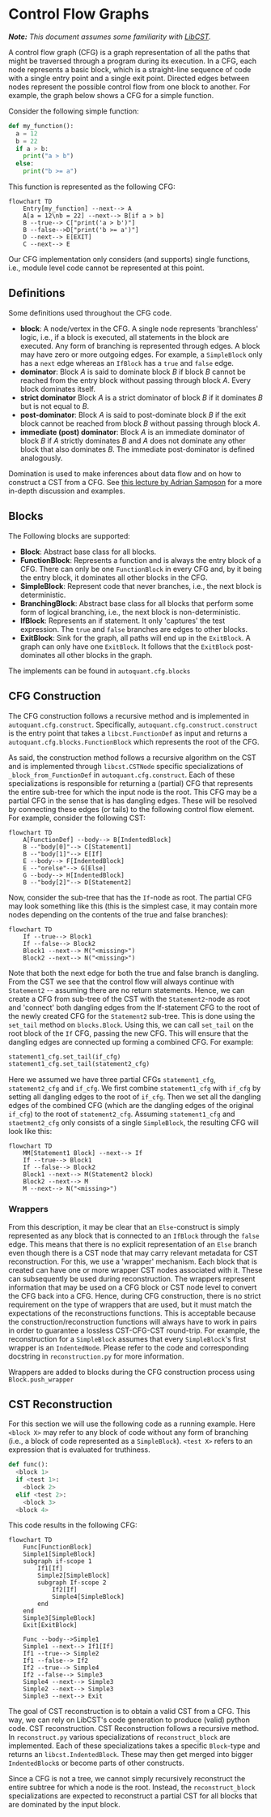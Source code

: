 # Control Flow Graphs

_**Note:** This document assumes some familiarity with [LibCST](https://libcst.readthedocs.io/)._

A control flow graph (CFG) is a graph representation of all the paths that
might be traversed through a program during its execution. In a CFG, each node
represents a basic block, which is a straight-line sequence of code with a
single entry point and a single exit point. Directed edges between nodes
represent the possible control flow from one block to another. For example, the
graph below shows a CFG for a simple function.

Consider the following simple function:

```python
def my_function():
  a = 12
  b = 22
  if a > b:
    print("a > b")
  else:
    print("b >= a")
```

This function is represented as the following CFG:

```mermaid
flowchart TD
    Entry[my_function] --next--> A
    A[a = 12\nb = 22] --next--> B[if a > b]
    B --true--> C["print('a > b')"]
    B --false-->D["print('b >= a')"]
    D --next--> E[EXIT]
    C --next--> E
```

Our CFG implementation only considers (and supports) single functions, i.e.,
module level code cannot be represented at this point.

## Definitions

Some definitions used throughout the CFG code.

- **block**: A node/vertex in the CFG. A single node represents 'branchless'
  logic, i.e., if a block is executed, all statements in the block are
  executed. Any form of branching is represented through edges. A block may
  have zero or more outgoing edges. For example, a `SimpleBlock` only has a
  `next` edge whereas an `IfBlock` has a `true` and `false` edge.
- **dominator**: Block $`A`$ is said to dominate block $`B`$ if block $`B`$
  cannot be reached from the entry block without passing through block $`A`$.
  Every block dominates itself.
- **strict dominator** Block $`A`$ is a strict dominator of block $`B`$ if it
  dominates $`B`$ but is not equal to $`B`$.
- **post-dominator**: Block $`A`$ is said to post-dominate block $`B`$ if the exit
  block cannot be reached from block $`B`$ without passing through block $`A`$.
- **immediate (post) dominator**: Block $`A`$ is an immediate dominator of
  block $`B`$ if $`A`$ strictly dominates $`B`$ and $`A`$ does not dominate any
  other block that also dominates $`B`$. The immediate post-dominator is
  defined analogously.

Domination is used to make inferences about data flow and on how to construct a
CST from a CFG. See [this lecture by Adrian
Sampson](https://www.cs.cornell.edu/courses/cs6120/2020fa/lesson/5/) for a more
in-depth discussion and examples.

## Blocks

The Following blocks are supported:

- **Block**: Abstract base class for all blocks.
- **FunctionBlock**: Represents a function and is always the entry block of a
  CFG. There can only be one `FunctionBlock` in every CFG and, by it being the
  entry block, it dominates all other blocks in the CFG.
- **SimpleBlock**: Represent code that never branches, i.e., the next block is deterministic.
- **BranchingBlock**: Abstract base class for all blocks that perform some form
  of logical branching, i.e., the next block is non-deterministic.
- **IfBlock**: Represents an if statement. It only 'captures' the test
  expression. The `true` and `false` branches are edges to other blocks.
- **ExitBlock**: Sink for the graph, all paths will end up in the `ExitBlock`.
  A graph can only have one `ExitBlock`. It follows that the `ExitBlock`
  post-dominates all other blocks in the graph.

The implements can be found in `autoquant.cfg.blocks`

## CFG Construction

The CFG construction follows a recursive method and is implemented in
`autoquant.cfg.construct`. Specifically, `autoquant.cfg.construct.construct` is
the entry point that takes a `libcst.FunctionDef` as input and returns a
`autoquant.cfg.blocks.FunctionBlock` which represents the root of the CFG.

As said, the construction method follows a recursive algorithm on the CST and
is implemented through `libcst.CSTNode` specific specializations of
`_block_from_FunctionDef` in `autoquant.cfg.construct`. Each of these
specializations is responsible for returning a (partial) CFG that represents
the entire sub-tree for which the input node is the root. This CFG may be a
partial CFG in the sense that is has dangling edges. These will be resolved by
connecting these edges (or tails) to the following control flow element. For
example, consider the following CST:

```mermaid
flowchart TD
    A[FunctionDef] --body--> B[IndentedBlock]
    B --"body[0]"--> C[Statement1]
    B --"body[1]"--> E[If]
    E --body--> F[IndentedBlock]
    E --"orelse"--> G[Else]
    G --body--> H[IndentedBlock]
    B --"body[2]"--> D[Statement2]
```

Now, consider the sub-tree that has the `If`-node as root. The partial CFG may
look something like this (this is the simplest case, it may contain more nodes
depending on the contents of the true and false branches):

```mermaid
flowchart TD
    If --true--> Block1
    If --false--> Block2
    Block1 --next--> M("<missing>")
    Block2 --next--> N("<missing>")
```

Note that both the next edge for both the true and false branch is dangling.
From the CST we see that the control flow will always continue with
`Statement2` -- assuming there are no return statements. Hence, we can create a
CFG from sub-tree of the CST with the `Statement2`-node as root and 'connect'
both dangling edges from the If-statement CFG to the root of the newly created
CFG for the `Statement2` sub-tree. This is done using the `set_tail` method on
`blocks.Block`. Using this, we can call `set_tail` on the root block of the
`If` CFG, passing the new CFG. This will ensure that the dangling edges are
connected up forming a combined CFG. For example:

```python
statement1_cfg.set_tail(if_cfg)
statement1_cfg.set_tail(statement2_cfg)
```

Here we assumed we have three partial CFGs `statement1_cfg`, `statement2_cfg` and
`if_cfg`. We first combine `statement1_cfg` with `if_cfg` by setting all
dangling edges to the root of `if_cfg`. Then we set all the dangling edges of
the combined CFG (which are the dangling edges of the original `if_cfg`) to the
root of `statement2_cfg`. Assuming `statement1_cfg` and `staetment2_cfg` only consists
of a single `SimpleBlock`, the resulting CFG will look like this:

```mermaid
flowchart TD
    MM[Statement1 Block] --next--> If
    If --true--> Block1
    If --false--> Block2
    Block1 --next--> M(Statement2 block)
    Block2 --next--> M
    M --next--> N("<missing>")
```

### Wrappers

  From this description, it may be clear that an `Else`-construct is simply
  represented as any block that is connected to an `IfBlock` through the
  `false` edge. This means that there is no explicit representation of an
  `Else` branch even though there is a CST node that may carry relevant
  metadata for CST reconstruction. For this, we use a 'wrapper' mechanism. Each
  block that is created can have one or more wrapper CST nodes associated with
  it. These can subsequently be used during reconstruction. The wrappers represent
  information that may be used on a CFG block or CST node level to convert the CFG
  back into a CFG. Hence, during CFG construction, there is no strict
  requirement on the type of wrappers that are used, but it must match the
  expectations of the reconstructions functions. This is acceptable because the
  construction/reconstruction functions will always have to work in pairs in
  order to guarantee a lossless CST-CFG-CST round-trip. For example, the
  reconstruction for a `SimpleBlock` assumes that every `SimpleBlock`'s first
  wrapper is an `IndentedNode`. Please refer to the code and corresponding
  docstring in `reconstruction.py` for more information.

  Wrappers are added to blocks during the CFG construction process using
  `Block.push_wrapper`

## CST Reconstruction

For this section we will use the following code as a running example. Here
`<block X>` may refer to any block of code without any form of branching (i.e.,
a block of code represented as a `SimpleBlock`). `<test X>` refers to an
expression that is evaluated for truthiness.

```python
def func():
  <block 1>
  if <test 1>:
    <block 2>
  elif <test 2>:
    <block 3>
  <block 4>
```

This code results in the following CFG:

```mermaid
flowchart TD
    Func[FunctionBlock] 
    Simple1[SimpleBlock]
    subgraph if-scope 1
        If1[If]
        Simple2[SimpleBlock]
        subgraph If-scope 2
            If2[If]
            Simple4[SimpleBlock]
        end
    end
    Simple3[SimpleBlock]
    Exit[ExitBlock]

    Func --body-->Simple1
    Simple1 --next--> If1[If]
    If1 --true--> Simple2
    If1 --false--> If2
    If2 --true--> Simple4
    If2 --false--> Simple3
    Simple4 --next--> Simple3
    Simple2 --next--> Simple3
    Simple3 --next--> Exit
```

The goal of CST reconstruction is to obtain a valid CST from a CFG. This way,
we can rely on LibCST's code generation to produce (valid) python code. CST
reconstruction. CST Reconstruction follows a recursive method. In
`reconstruct.py` various specializations of `reconstruct_block` are
implemented. Each of these specializations takes a specific `Block`-type and
returns an `libcst.IndentedBlock`. These may then get merged into bigger
`IndentedBlock`s or become parts of other constructs.

Since a CFG is not a tree, we cannot simply recursively reconstruct the entire
subtree for which a node is the root. Instead, the `reconstruct_block`
specializations are expected to reconstruct a partial CST for all blocks that
are dominated by the input block.
